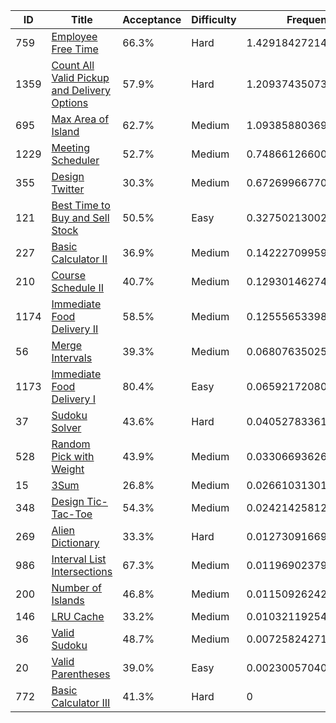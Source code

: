 |ID|Title|Acceptance|Difficulty|Frequency|
|----|-----|----|---|---|
|759|[Employee Free Time]( https://leetcode.com/problems/employee-free-time)|66.3%|Hard|1.429184272146321|
|1359|[Count All Valid Pickup and Delivery Options]( https://leetcode.com/problems/count-all-valid-pickup-and-delivery-options)|57.9%|Hard|1.2093743507330705|
|695|[Max Area of Island]( https://leetcode.com/problems/max-area-of-island)|62.7%|Medium|1.0938588036906711|
|1229|[Meeting Scheduler]( https://leetcode.com/problems/meeting-scheduler)|52.7%|Medium|0.7486612660050764|
|355|[Design Twitter]( https://leetcode.com/problems/design-twitter)|30.3%|Medium|0.6726996677085982|
|121|[Best Time to Buy and Sell Stock]( https://leetcode.com/problems/best-time-to-buy-and-sell-stock)|50.5%|Easy|0.3275021300230036|
|227|[Basic Calculator II]( https://leetcode.com/problems/basic-calculator-ii)|36.9%|Medium|0.14222709959207652|
|210|[Course Schedule II]( https://leetcode.com/problems/course-schedule-ii)|40.7%|Medium|0.12930146274938759|
|1174|[Immediate Food Delivery II]( https://leetcode.com/problems/immediate-food-delivery-ii)|58.5%|Medium|0.12555653398976382|
|56|[Merge Intervals]( https://leetcode.com/problems/merge-intervals)|39.3%|Medium|0.06807635025869622|
|1173|[Immediate Food Delivery I]( https://leetcode.com/problems/immediate-food-delivery-i)|80.4%|Easy|0.06592172080482424|
|37|[Sudoku Solver]( https://leetcode.com/problems/sudoku-solver)|43.6%|Hard|0.040527833612118376|
|528|[Random Pick with Weight]( https://leetcode.com/problems/random-pick-with-weight)|43.9%|Medium|0.03306693626657339|
|15|[3Sum]( https://leetcode.com/problems/3sum)|26.8%|Medium|0.02661031301111795|
|348|[Design Tic-Tac-Toe]( https://leetcode.com/problems/design-tic-tac-toe)|54.3%|Medium|0.024214258120594613|
|269|[Alien Dictionary]( https://leetcode.com/problems/alien-dictionary)|33.3%|Hard|0.012730916694039954|
|986|[Interval List Intersections]( https://leetcode.com/problems/interval-list-intersections)|67.3%|Medium|0.011969023795320735|
|200|[Number of Islands]( https://leetcode.com/problems/number-of-islands)|46.8%|Medium|0.011509262420590827|
|146|[LRU Cache]( https://leetcode.com/problems/lru-cache)|33.2%|Medium|0.010321192540274932|
|36|[Valid Sudoku]( https://leetcode.com/problems/valid-sudoku)|48.7%|Medium|0.007258242715805398|
|20|[Valid Parentheses]( https://leetcode.com/problems/valid-parentheses)|39.0%|Easy|0.0023005704055949323|
|772|[Basic Calculator III]( https://leetcode.com/problems/basic-calculator-iii)|41.3%|Hard|0|
